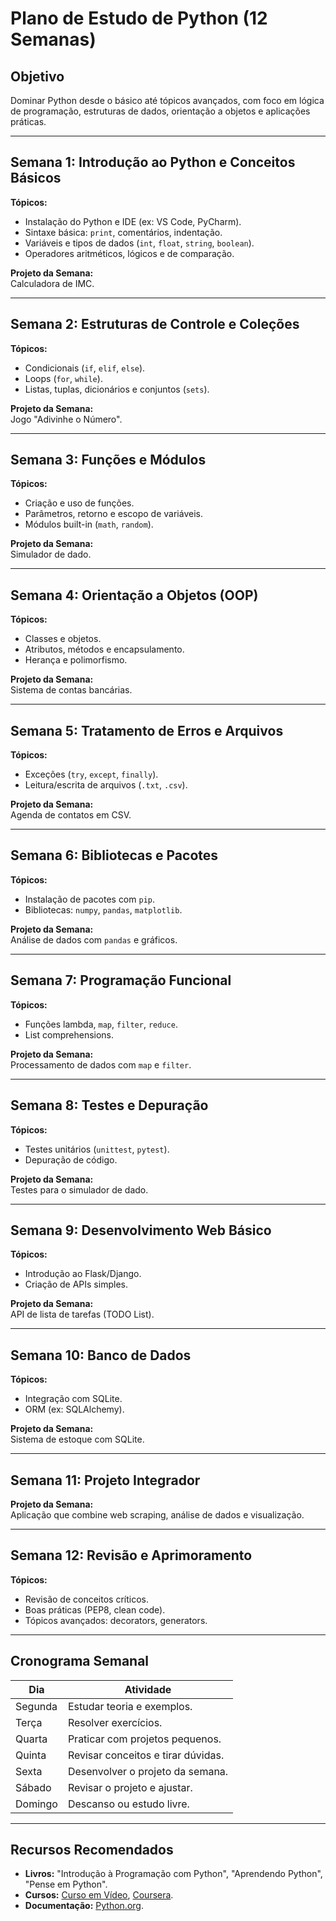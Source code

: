 # Plano de Estudo de Python (12 Semanas)

## Objetivo
Dominar Python desde o básico até tópicos avançados, com foco em lógica de programação, estruturas de dados, orientação a objetos e aplicações práticas.

---

## Semana 1: Introdução ao Python e Conceitos Básicos
**Tópicos:**
- Instalação do Python e IDE (ex: VS Code, PyCharm).
- Sintaxe básica: `print`, comentários, indentação.
- Variáveis e tipos de dados (`int`, `float`, `string`, `boolean`).
- Operadores aritméticos, lógicos e de comparação.

**Projeto da Semana:**  
Calculadora de IMC.

---

## Semana 2: Estruturas de Controle e Coleções
**Tópicos:**
- Condicionais (`if`, `elif`, `else`).
- Loops (`for`, `while`).
- Listas, tuplas, dicionários e conjuntos (`sets`).

**Projeto da Semana:**  
Jogo "Adivinhe o Número".

---

## Semana 3: Funções e Módulos
**Tópicos:**
- Criação e uso de funções.
- Parâmetros, retorno e escopo de variáveis.
- Módulos built-in (`math`, `random`).

**Projeto da Semana:**  
Simulador de dado.

---

## Semana 4: Orientação a Objetos (OOP)
**Tópicos:**
- Classes e objetos.
- Atributos, métodos e encapsulamento.
- Herança e polimorfismo.

**Projeto da Semana:**  
Sistema de contas bancárias.

---

## Semana 5: Tratamento de Erros e Arquivos
**Tópicos:**
- Exceções (`try`, `except`, `finally`).
- Leitura/escrita de arquivos (`.txt`, `.csv`).

**Projeto da Semana:**  
Agenda de contatos em CSV.

---

## Semana 6: Bibliotecas e Pacotes
**Tópicos:**
- Instalação de pacotes com `pip`.
- Bibliotecas: `numpy`, `pandas`, `matplotlib`.

**Projeto da Semana:**  
Análise de dados com `pandas` e gráficos.

---

## Semana 7: Programação Funcional
**Tópicos:**
- Funções lambda, `map`, `filter`, `reduce`.
- List comprehensions.

**Projeto da Semana:**  
Processamento de dados com `map` e `filter`.

---

## Semana 8: Testes e Depuração
**Tópicos:**
- Testes unitários (`unittest`, `pytest`).
- Depuração de código.

**Projeto da Semana:**  
Testes para o simulador de dado.

---

## Semana 9: Desenvolvimento Web Básico
**Tópicos:**
- Introdução ao Flask/Django.
- Criação de APIs simples.

**Projeto da Semana:**  
API de lista de tarefas (TODO List).

---

## Semana 10: Banco de Dados
**Tópicos:**
- Integração com SQLite.
- ORM (ex: SQLAlchemy).

**Projeto da Semana:**  
Sistema de estoque com SQLite.

---

## Semana 11: Projeto Integrador
**Projeto da Semana:**  
Aplicação que combine web scraping, análise de dados e visualização.

---

## Semana 12: Revisão e Aprimoramento
**Tópicos:**
- Revisão de conceitos críticos.
- Boas práticas (PEP8, clean code).
- Tópicos avançados: decorators, generators.

---

## Cronograma Semanal
| Dia       | Atividade                                  |
|-----------|--------------------------------------------|
| Segunda   | Estudar teoria e exemplos.                 |
| Terça     | Resolver exercícios.                       |
| Quarta    | Praticar com projetos pequenos.            |
| Quinta    | Revisar conceitos e tirar dúvidas.         |
| Sexta     | Desenvolver o projeto da semana.           |
| Sábado    | Revisar o projeto e ajustar.               |
| Domingo   | Descanso ou estudo livre.                  |

---

## Recursos Recomendados
- **Livros:** "Introdução à Programação com Python", "Aprendendo Python", "Pense em Python".
- **Cursos:** [Curso em Vídeo](https://www.youtube.com/playlist?list=PLHz_AreHm4dlKP6QQCekuIPky1CiwmdI6), [Coursera](https://www.coursera.org/specializations/python).
- **Documentação:** [Python.org](https://docs.python.org/3/).
